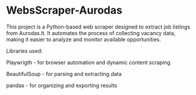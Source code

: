 # WebsScraper-Aurodas

This project is a Python-based web scraper designed to extract job listings from Aurodas.lt. It automates the process of collecting vacancy data, making it easier to analyze and monitor available opportunities.

Libraries used:

Playwrigth - for browser automation and dynamic content scraping

BeautifulSoup - for parsing and extracting data

pandas - for organizing and exporting results
